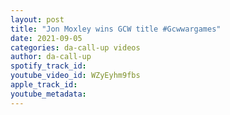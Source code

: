 ```yaml
---
layout: post
title: "Jon Moxley wins GCW title #Gcwwargames"
date: 2021-09-05
categories: da-call-up videos
author: da-call-up
spotify_track_id: 
youtube_video_id: WZyEyhm9fbs
apple_track_id: 
youtube_metadata: 
---
```

